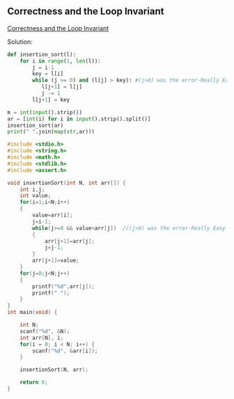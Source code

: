 ## Correctness and the Loop Invariant
[ Correctness and the Loop Invariant ](https://www.hackerrank.com/challenges/correctness-invariant/problem)




Solution:
```python
def insertion_sort(l):
    for i in range(1, len(l)):
        j = i-1
        key = l[i]
        while (j >= 0) and (l[j] > key): #(j>0) was the error-Really Easy 
           l[j+1] = l[j]
           j -= 1
        l[j+1] = key

m = int(input().strip())
ar = [int(i) for i in input().strip().split()]
insertion_sort(ar)
print(" ".join(map(str,ar)))

```

```cpp
#include <stdio.h>
#include <string.h>
#include <math.h>
#include <stdlib.h>
#include <assert.h>

void insertionSort(int N, int arr[]) {
    int i,j;
    int value;
    for(i=1;i<N;i++)
    {
        value=arr[i];
        j=i-1;
        while(j>=0 && value<arr[j])  //(j>0) was the error-Really Easy 
        {
            arr[j+1]=arr[j];
            j=j-1;
        }
        arr[j+1]=value;
    }
    for(j=0;j<N;j++)
    {
        printf("%d",arr[j]);
        printf(" ");
    }
}
int main(void) {

    int N;
    scanf("%d", &N);
    int arr[N], i;
    for(i = 0; i < N; i++) {
        scanf("%d", &arr[i]);
    }

    insertionSort(N, arr);

    return 0;
}

```